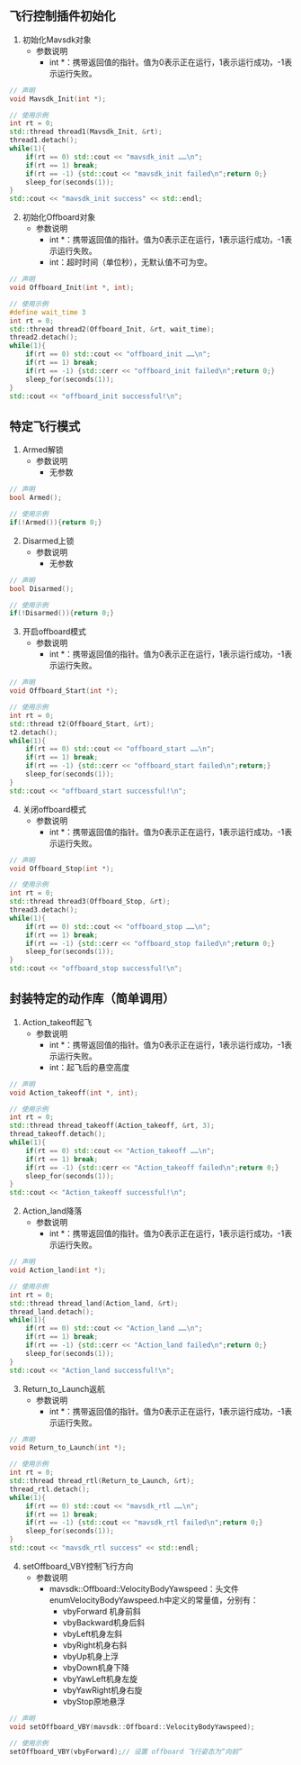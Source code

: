 ## 飞行控制插件初始化

1. 初始化Mavsdk对象
    - 参数说明
        - int *：携带返回值的指针。值为0表示正在运行，1表示运行成功，-1表示运行失败。

```C++
// 声明
void Mavsdk_Init(int *);

// 使用示例
int rt = 0;
std::thread thread1(Mavsdk_Init, &rt);
thread1.detach();
while(1){
    if(rt == 0) std::cout << "mavsdk_init ……\n";
    if(rt == 1) break;
    if(rt == -1) {std::cout << "mavsdk_init failed\n";return 0;}
    sleep_for(seconds(1));
}
std::cout << "mavsdk_init success" << std::endl;
```
2. 初始化Offboard对象
    - 参数说明
        - int *：携带返回值的指针。值为0表示正在运行，1表示运行成功，-1表示运行失败。
        - int：超时时间（单位秒），无默认值不可为空。

```C++
// 声明
void Offboard_Init(int *, int);

// 使用示例
#define wait_time 3
int rt = 0;
std::thread thread2(Offboard_Init, &rt, wait_time);
thread2.detach();
while(1){
    if(rt == 0) std::cout << "offboard_init ……\n";
    if(rt == 1) break;
    if(rt == -1) {std::cerr << "offboard_init failed\n";return 0;}
    sleep_for(seconds(1));
}
std::cout << "offboard_init successful!\n";
```

## 特定飞行模式

1. Armed解锁
    - 参数说明
        - 无参数

```C++
// 声明
bool Armed();

// 使用示例
if(!Armed()){return 0;}
```
2. Disarmed上锁
    - 参数说明
        - 无参数

```C++
// 声明
bool Disarmed();

// 使用示例
if(!Disarmed()){return 0;}
```
3. 开启offboard模式
    - 参数说明
        - int *：携带返回值的指针。值为0表示正在运行，1表示运行成功，-1表示运行失败。

```C++
// 声明
void Offboard_Start(int *);

// 使用示例
int rt = 0;
std::thread t2(Offboard_Start, &rt);
t2.detach();
while(1){
    if(rt == 0) std::cout << "offboard_start ……\n";
    if(rt == 1) break;
    if(rt == -1) {std::cerr << "offboard_start failed\n";return;}
    sleep_for(seconds(1));
}
std::cout << "offboard_start successful!\n";

```
4. 关闭offboard模式
    - 参数说明
        - int *：携带返回值的指针。值为0表示正在运行，1表示运行成功，-1表示运行失败。

```C++
// 声明
void Offboard_Stop(int *);

// 使用示例
int rt = 0;
std::thread thread3(Offboard_Stop, &rt);
thread3.detach();
while(1){
    if(rt == 0) std::cout << "offboard_stop ……\n";
    if(rt == 1) break;
    if(rt == -1) {std::cerr << "offboard_stop failed\n";return 0;}
    sleep_for(seconds(1));
}
std::cout << "offboard_stop successful!\n";
```

## 封装特定的动作库（简单调用）

1. Action_takeoff起飞
    - 参数说明
        - int *：携带返回值的指针。值为0表示正在运行，1表示运行成功，-1表示运行失败。
        - int：起飞后的悬空高度

```C++
// 声明
void Action_takeoff(int *, int);

// 使用示例
int rt = 0;
std::thread thread_takeoff(Action_takeoff, &rt, 3);
thread_takeoff.detach();
while(1){
    if(rt == 0) std::cout << "Action_takeoff ……\n";
    if(rt == 1) break;
    if(rt == -1) {std::cerr << "Action_takeoff failed\n";return 0;}
    sleep_for(seconds(1));
}
std::cout << "Action_takeoff successful!\n";
```
2. Action_land降落
    - 参数说明
        - int *：携带返回值的指针。值为0表示正在运行，1表示运行成功，-1表示运行失败。

```C++
// 声明
void Action_land(int *);

// 使用示例
int rt = 0;
std::thread thread_land(Action_land, &rt);
thread_land.detach();
while(1){
    if(rt == 0) std::cout << "Action_land ……\n";
    if(rt == 1) break;
    if(rt == -1) {std::cerr << "Action_land failed\n";return 0;}
    sleep_for(seconds(1));
}
std::cout << "Action_land successful!\n";
```
3. Return_to_Launch返航
    - 参数说明
        - int *：携带返回值的指针。值为0表示正在运行，1表示运行成功，-1表示运行失败。

```C++
// 声明
void Return_to_Launch(int *);

// 使用示例
int rt = 0;
std::thread thread_rtl(Return_to_Launch, &rt);
thread_rtl.detach();
while(1){
    if(rt == 0) std::cout << "mavsdk_rtl ……\n";
    if(rt == 1) break;
    if(rt == -1) {std::cout << "mavsdk_rtl failed\n";return 0;}
    sleep_for(seconds(1));
}
std::cout << "mavsdk_rtl success" << std::endl;
```
4. setOffboard_VBY控制飞行方向
    - 参数说明
        - mavsdk::Offboard::VelocityBodyYawspeed：头文件enumVelocityBodyYawspeed.h中定义的常量值，分别有：
            - vbyForward 机身前斜
            - vbyBackward机身后斜
            - vbyLeft机身左斜
            - vbyRight机身右斜
            - vbyUp机身上浮
            - vbyDown机身下降
            - vbyYawLeft机身左旋
            - vbyYawRight机身右旋
            - vbyStop原地悬浮

```C++
// 声明
void setOffboard_VBY(mavsdk::Offboard::VelocityBodyYawspeed);

// 使用示例
setOffboard_VBY(vbyForward);// 设置 offboard 飞行姿态为“向前”
```

